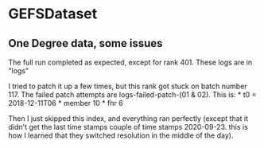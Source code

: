 # GEFSDataset

## One Degree data, some issues


The full run completed as expected, except for rank 401. These logs are in
"logs"

I tried to patch it up a few times, but this rank got stuck on batch number 117.
The failed patch attempts are logs-failed-patch-(01 & 02).
This is:
    * t0 = 2018-12-11T06
    * member 10
    * fhr 6


Then I just skipped this index, and everything ran perfectly (except that it
didn't get the last time stamps couple of time stamps 2020-09-23. this is how I
learned that they switched resolution in the middle of the day).
